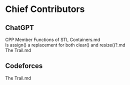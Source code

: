 # Chief Contributors  
## ChatGPT  
CPP Member Functions of STL Containers.md  
Is assign() a replacement for both clear() and resize()?.md  
The Trail.md  

## Codeforces  
The Trail.md
